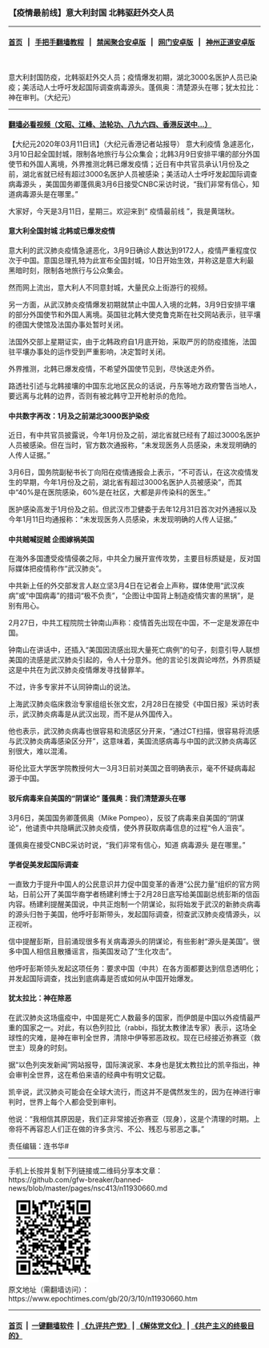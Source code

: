 ### 【疫情最前线】意大利封国 北韩驱赶外交人员
------------------------

#### [首页](https://github.com/gfw-breaker/banned-news/blob/master/README.md) &nbsp;&nbsp;|&nbsp;&nbsp; [手把手翻墙教程](https://github.com/gfw-breaker/guides/wiki) &nbsp;&nbsp;|&nbsp;&nbsp; [禁闻聚合安卓版](https://github.com/gfw-breaker/bn-android) &nbsp;&nbsp;|&nbsp;&nbsp; [网门安卓版](https://github.com/oGate2/oGate) &nbsp;&nbsp;|&nbsp;&nbsp; [神州正道安卓版](https://github.com/SzzdOgate/update) 



<div><img alt="" class="aligncenter wp-post-image" src="https://i.epochtimes.com/assets/uploads/2020/03/7ab6ead2237cd4ff1b9cf0abd4c13527-600x400.jpg"/>
<div class="red16 caption">
 <p>
  意大利封国防疫，北韩驱赶外交人员；疫情爆发初期，湖北3000名医护人员已染疫；美活动人士呼吁发起国际调查病毒源头。蓬佩奥：清楚源头在哪；犹太拉比：神在审判。（大纪元）
 </p>
</div>
</div><hr/>

#### [翻墙必看视频（文昭、江峰、法轮功、八九六四、香港反送中...）](https://github.com/gfw-breaker/banned-news/blob/master/pages/link3.md)

<div><p>
 【大纪元2020年03月11日讯】（大纪元香港记者站报导）
 <ok href="https://www.epochtimes.com/gb/tag/%E6%84%8F%E5%A4%A7%E5%88%A9%E7%96%AB%E6%83%85.html">
  意大利疫情
 </ok>
 急遽恶化，3月10日起全国封城，限制各地旅行与公众集会；北韩3月9日安排平壤的部分外国使节和外国人离境，外界推测北韩已爆发疫情；近日有中共官员承认1月份及之前，湖北省就已经有超过3000名医护人员被感染；美活动人士呼吁发起国际调查
 <ok href="https://www.epochtimes.com/gb/tag/%E7%97%85%E6%AF%92%E6%BA%90%E5%A4%B4.html">
  病毒源头
 </ok>
 ，美国国务卿蓬佩奥3月6日接受CNBC采访时说，“我们非常有信心，知道病毒源头是在哪里。”
</p>
<p>
</p>
<p>
 大家好，今天是3月11日，星期三。欢迎来到“
 <ok href="https://www.epochtimes.com/gb/tag/%E7%96%AB%E6%83%85%E6%9C%80%E5%89%8D%E7%BA%BF.html">
  疫情最前线
 </ok>
 ”，我是黄瑞秋。
</p>
<h4>
 意大利全国封城 北韩或已爆发疫情
</h4>
<p>
 意大利的武汉肺炎疫情急遽恶化，3月9日确诊人数达到9172人，疫情严重程度仅次于中国。意国总理孔特为此宣布全国封城，10日开始生效，并称这是意大利最黑暗时刻，限制各地旅行与公众集会。
</p>
<p>
 然而网上流出，意大利人不同意封城，大量民众上街游行的视频。
</p>
<p>
 另一方面，从武汉肺炎疫情爆发初期就禁止中国人入境的北韩，3月9日安排平壤的部分外国使节和外国人离境。英国驻北韩大使克鲁克斯在社交网站表示，驻平壤的德国大使馆及法国办事处暂时关闭。
</p>
<p>
 法国外交部上星期证实，由于北韩政府自1月底开始，采取严厉的防疫措施，法国驻平壤办事处的运作受到严重影响，决定暂时关闭。
</p>
<p>
 外界推测，北韩已爆发疫情，不希望外国使节见到，尽快送走外侨。
</p>
<p>
 路透社引述与北韩接壤的中国东北地区民众的话说，丹东等地方政府警告当地人，要远离与北韩的边界，否则有被北韩守卫开枪射杀的危险。
</p>
<h4>
 中共数字再改：1月及之前湖北3000医护染疫
</h4>
<p>
 近日，有中共官员披露说，今年1月份及之前，湖北省就已经有了超过3000名医护人员被感染。但在当时，官方数次通报称，“未发现医务人员感染，未发现明确的人传人证据。”
</p>
<p>
 3月6日，国务院副秘书长丁向阳在疫情通报会上表示，“不可否认，在这次疫情发生的早期，今年1月份及之前，湖北省有超过3000名医护人员被感染”，而其中“40%是在医院感染，60%是在社区，大都是非传染科的医生。”
</p>
<p>
 医护感染高发于1月份及之前。但武汉市卫健委于去年12月31日首次对外通报以及今年1月11日均通报称：“未发现医务人员感染，未发现明确的人传人证据。”
</p>
<h4>
 中共贼喊捉贼 企图嫁祸美国
</h4>
<p>
 在海外多国遭受疫情侵袭之际，中共全力展开宣传攻势，主要目标质疑是，反对国际媒体把疫情称作“武汉肺炎”。
</p>
<p>
 中共新上任的外交部发言人赵立坚3月4日在记者会上声称，媒体使用“武汉疾病”或“中国病毒”的措词“极不负责”，“企图让中国背上制造疫情灾害的黑锅”，是别有用心。
</p>
<p>
 2月27日，中共工程院院士钟南山声称：疫情首先出现在中国，不一定是发源在中国。
</p>
<p>
 钟南山在讲话中，还插入“美国因流感出现大量死亡病例”的句子，刻意引导人联想美国的流感是武汉肺炎引起的，令人十分意外。他的言论引发舆论哗然，外界质疑这是中共在为武汉肺炎疫情爆发寻找替罪羊。
</p>
<p>
 不过，许多专家并不认同钟南山的说法。
</p>
<p>
 上海武汉肺炎临床救治专家组组长张文宏，2月28日在接受《中国日报》采访时表示，武汉肺炎病毒是从武汉出现，而不是从外国传入。
</p>
<p>
 他也表示，武汉肺炎病毒也很容易和流感区分开来，“通过CT扫描，很容易将流感与武汉肺炎病毒感染区分开”，这意味着，美国流感病毒与中国的武汉肺炎病毒区别很大，难以混淆。
</p>
<p>
 哥伦比亚大学医学院教授何大一3月3日前对美国之音明确表示，毫不怀疑病毒起源于中国。
</p>
<h4>
 驳斥病毒来自美国的“阴谋论” 蓬佩奥：我们清楚源头在哪
</h4>
<p>
 3月6日，美国国务卿蓬佩奥（Mike Pompeo），反驳了病毒来自美国的“阴谋论”，他谴责中共隐瞒武汉肺炎疫情，使外界获取病毒信息的过程“令人沮丧”。
</p>
<p>
 蓬佩奥在接受CNBC采访时说，“我们非常有信心，知道
 <ok href="https://www.epochtimes.com/gb/tag/%E7%97%85%E6%AF%92%E6%BA%90%E5%A4%B4.html">
  病毒源头
 </ok>
 是在哪里。”
</p>
<h4>
 学者促美发起国际调查
</h4>
<p>
 一直致力于提升中国人的公民意识并力促中国变革的香港“公民力量”组织的官方网站，日前公开了美国华裔学者杨建利博士于2月28日底写给美国副总统彭斯的信函内容。杨建利提醒美国说，中共正炮制一个阴谋论，拟将始发于武汉的新肺炎病毒的源头归咎于美国，他呼吁彭斯带头，发起国际调查，彻查武汉肺炎疫情源头，以正视听。
</p>
<p>
 信中提醒彭斯，目前涌现很多有关病毒源头的阴谋论，有些影射“源头是美国”。很多中国人相信且散播谣言，指美国发动了“生化攻击”。
</p>
<p>
 他呼吁彭斯领头发起这项任务：要求中国（中共）在各方面都要达到信息透明化；并发起国际调查，找出到底病毒是否或如何从中国开始爆发。
</p>
<h4>
 犹太拉比：神在除恶
</h4>
<p>
 在武汉肺炎这场瘟疫中，中国是死亡人数最多的国家，而伊朗是中国以外疫情最严重的国家之一。对此，有以色列拉比（rabbi，指犹太教律法专家）表示，这场全球性的灾难，是神在审判全世界，清除中伊等邪恶政权。现在已经接近弥赛亚（救世主）现身的时刻。
</p>
<p>
 据“以色列突发新闻”网站报导，国际演说家、本身也是犹太教拉比的凯辛指出，神会审判全世界，这在希伯来语的经典中有明文记载。
</p>
<p>
 凯辛说，武汉肺炎可能会在全球大流行，而这并不是偶然发生的，因为在神进行审判时，世界上每个人都会受到审判。
</p>
<p>
 他说：“我相信其原因是，我们正非常接近弥赛亚（现身），这是个清理的时期。上帝将不再容忍人们正在做的许多贪污、不公、残忍与邪恶之事。”
</p>
<p>
 责任编辑：连书华#
</p>
</div>
<hr/>
手机上长按并复制下列链接或二维码分享本文章：<br/>
https://github.com/gfw-breaker/banned-news/blob/master/pages/nsc413/n11930660.md <br/>
<a href='https://github.com/gfw-breaker/banned-news/blob/master/pages/nsc413/n11930660.md'><img src='https://github.com/gfw-breaker/banned-news/blob/master/pages/nsc413/n11930660.md.png'/></a> <br/>
原文地址（需翻墙访问）：https://www.epochtimes.com/gb/20/3/10/n11930660.htm


------------------------
#### [首页](https://github.com/gfw-breaker/banned-news/blob/master/README.md) &nbsp;|&nbsp; [一键翻墙软件](https://github.com/gfw-breaker/nogfw/blob/master/README.md) &nbsp;| [《九评共产党》](https://github.com/gfw-breaker/9ping.md/blob/master/README.md#九评之一评共产党是什么) | [《解体党文化》](https://github.com/gfw-breaker/jtdwh.md/blob/master/README.md) | [《共产主义的终极目的》](https://github.com/gfw-breaker/gczydzjmd.md/blob/master/README.md)


<img src='http://gfw-breaker.win/banned-news/pages/nsc413/n11930660.md' width='0px' height='0px'/>